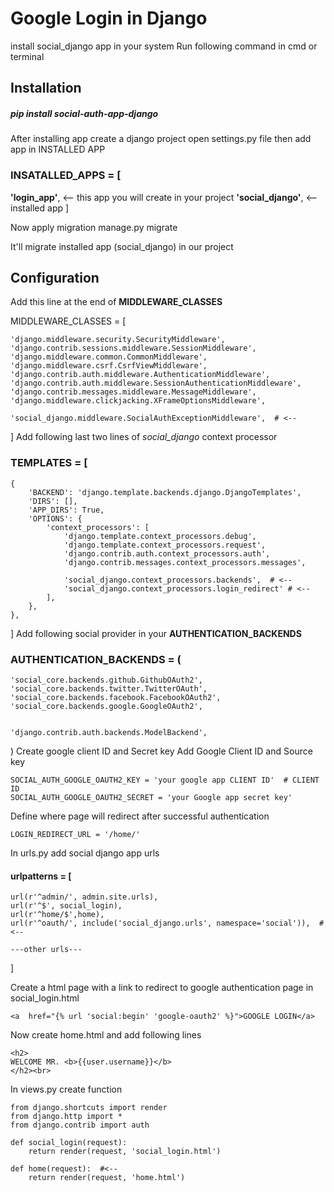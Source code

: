 # Google Login in Django

install social_django app in your system
Run following command in cmd or terminal
## Installation
##### **pip install social-auth-app-django**

After installing app create a django project open settings.py file then add app in INSTALLED APP

### INSATALLED_APPS = [
[comment]: # (....some app......)
**'login_app'**,    <-- this app you will create in your project 
**'social_django'**,     <--  installed app
]

Now apply migration 
manage.py migrate

It'll migrate installed app (social_django) in our project
## Configuration
Add this line at the end of **MIDDLEWARE_CLASSES**

MIDDLEWARE_CLASSES = [

    'django.middleware.security.SecurityMiddleware',
    'django.contrib.sessions.middleware.SessionMiddleware',
    'django.middleware.common.CommonMiddleware',
    'django.middleware.csrf.CsrfViewMiddleware',
    'django.contrib.auth.middleware.AuthenticationMiddleware',
    'django.contrib.auth.middleware.SessionAuthenticationMiddleware',
    'django.contrib.messages.middleware.MessageMiddleware',
    'django.middleware.clickjacking.XFrameOptionsMiddleware',

    'social_django.middleware.SocialAuthExceptionMiddleware',  # <--
]
Add following last two lines of _social_django_ context processor
### TEMPLATES = [

    {
        'BACKEND': 'django.template.backends.django.DjangoTemplates',
        'DIRS': [],
        'APP_DIRS': True,
        'OPTIONS': {
            'context_processors': [
                'django.template.context_processors.debug',
                'django.template.context_processors.request',
                'django.contrib.auth.context_processors.auth',
                'django.contrib.messages.context_processors.messages',

                'social_django.context_processors.backends',  # <--
                'social_django.context_processors.login_redirect' # <--
            ],
        },
    },
]
Add following social provider in your **AUTHENTICATION_BACKENDS**

### AUTHENTICATION_BACKENDS = (

    'social_core.backends.github.GithubOAuth2',
    'social_core.backends.twitter.TwitterOAuth',
    'social_core.backends.facebook.FacebookOAuth2',
    'social_core.backends.google.GoogleOAuth2',
    

    'django.contrib.auth.backends.ModelBackend',
)
Create google client ID and Secret key 
Add Google Client ID and Source key

    SOCIAL_AUTH_GOOGLE_OAUTH2_KEY = 'your google app CLIENT ID'  # CLIENT ID
    SOCIAL_AUTH_GOOGLE_OAUTH2_SECRET = 'your Google app secret key'
    
Define where page will redirect after successful authentication

    LOGIN_REDIRECT_URL = '/home/'
    
In urls.py add social django app urls

#### **urlpatterns** = [
    url(r'^admin/', admin.site.urls),
    url(r'^$', social_login),
    url(r'^home/$',home),
    url(r'^oauth/', include('social_django.urls', namespace='social')),  #<--
    
    ---other urls---
]

Create a html page with a link to redirect to google authentication page
in social_login.html

    <a  href="{% url 'social:begin' 'google-oauth2' %}">GOOGLE LOGIN</a>
    
Now create home.html and add following lines

    <h2>
    WELCOME MR. <b>{{user.username}}</b>
    </h2><br>
    

In views.py create function

    from django.shortcuts import render
    from django.http import *
    from django.contrib import auth
    
    def social_login(request):
    	return render(request, 'social_login.html')
    
    def home(request):  #<--
    	return render(request, 'home.html')


    
    
    
    




